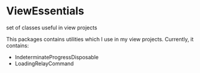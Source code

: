 # ViewEssentials
set of classes useful in view projects

This packages contains utilities which I use in my view projects.
Currently, it contains:
- IndeterminateProgressDisposable
- LoadingRelayCommand
